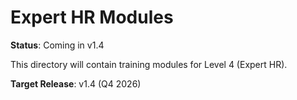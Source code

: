 # Expert HR Modules

**Status**: Coming in v1.4

This directory will contain training modules for Level 4 (Expert HR).

**Target Release**: v1.4 (Q4 2026)
